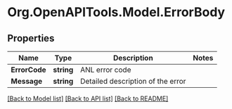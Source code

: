 
# Org.OpenAPITools.Model.ErrorBody

## Properties

Name | Type | Description | Notes
------------ | ------------- | ------------- | -------------
**ErrorCode** | **string** | ANL error code | 
**Message** | **string** | Detailed description of the error | 

[[Back to Model list]](../README.md#documentation-for-models)
[[Back to API list]](../README.md#documentation-for-api-endpoints)
[[Back to README]](../README.md)


